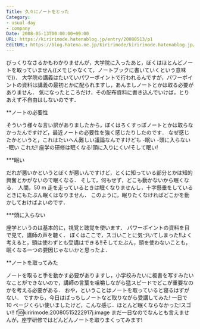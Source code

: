 ```yaml
---
Title: 久々にノートをとった
Category:
- usual day
- company
Date: 2008-05-13T00:00:00+09:00
URL: https://kiririmode.hatenablog.jp/entry/20080513/p1
EditURL: https://blog.hatena.ne.jp/kiririmode/kiririmode.hatenablog.jp/atom/entry/8454420450078214913
---
```



びっくりなさるかもわかりませんが，大学院に入ったあと，ぼくはほとんどノートを取っていません((メモじゃなくて，ノートブックに書いていくという意味で))．
大学院の講義はたいていパワーポイントで行われるんですが，パワーポイントの資料は講義の最初とかに配られますし，あんましノートとかは取る必要がありません．
気になったところだけ，その配布資料に書き込んでいけば，とりあえず不自由はしないのです．

**ノートの必要性

そういう様々な言い訳がありましたから，ぼくはろくすっぽノートとかは取らなかったんですけど，最近ノートの必要性を強く感じたりしたのです．
なぜ感じたかというと，これはたいへん難しい議論なんですけども
-眠い
-頭に入らない
-眠い
これだ!
座学の研修は眠くなる!頭に入りにくい!そして眠い!

***眠い

だれが悪いかというとぼくが悪いんですけど，とくに知っている部分とかは知的興奮とかがないので眠くなる．
そして，何もせず，どこも動かないから眠くなる．
人間，50 m 走を走っているときは眠くなりませんし，十字懸垂をしているときにもたぶん眠くはなりません．
このように，眠りたくなければどこかを動かしておけばよいのです．

***頭に入らない

座学というのは基本的に，視覚と聴覚を使います．
パワーポイントの資料を目で見て，講師の声を聴く．
ぼくはここで，スゴいことに気づいてしまった!!よく考えると，頭は使わずとも受講はできる!!そしてたぶん，頭を使わないことも，眠くなる一つの要因じゃないかと思ったよ．

**ノートを取ってみた

ノートを取ると手を動かす必要がありますし，小学校みたいに板書を写すみたいなことができないので，講師の言葉を咀嚼しながら猛スピードでどこが重要なのかを考える必要がある．
おや，ということはノートを取っていると寝るはずがない．
ですから，今日はばっちしノートなど取りながら受講してみた!
一日で 10 ページくらい使いましたけど，こんな感じ．ほとんど眠くならなかった!スゴい!!
f:id:kiririmode:20080515222917j:image
まだ一日なのでなんとも言えませんが，座学研修ではどんどんノートを取りまくってみます!
